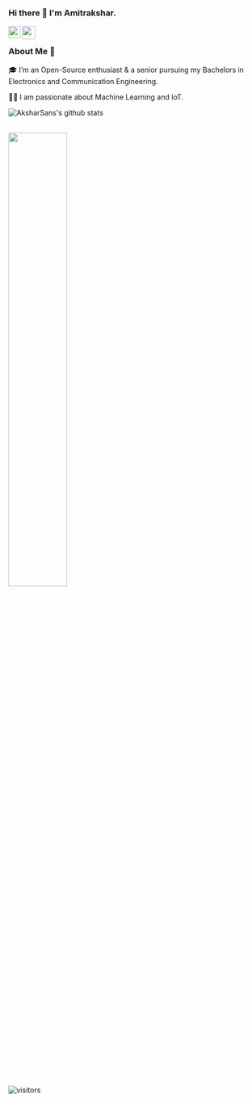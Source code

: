 ### Hi there 👋 I'm Amitrakshar.

<a href="https://www.linkedin.com/in/amitrakshar-sanyal-a59376191/">

  <img align="left" width="24px" src="https://cdn.jsdelivr.net/npm/simple-icons@v3/icons/linkedin.svg"  />

</a>

<a href="mailto:sanyalamitrakshar@gmail.com ">

  <img align="left" width="26px" src="https://cdn.jsdelivr.net/npm/simple-icons@v3/icons/gmail.svg" />

</a>

<br />

### About Me 🚀

🎓 I’m an Open-Source enthusiast & a senior pursuing my Bachelors in Electronics and Communication Engineering. </br>

👨‍💻  I am passionate about Machine Learning and IoT.

![AksharSans's github stats](https://github-readme-stats.vercel.app/api?username=amitrakshar01&show_icons=true&hide_border=true)

<br />

<img width="48%" src="https://github-readme-streak-stats.herokuapp.com/?user=amitrakshar01&theme=tokyonight" />

</p>

![visitors](https://visitor-badge.laobi.icu/badge?page_id=amitrakshar01.amitrakshar01)
